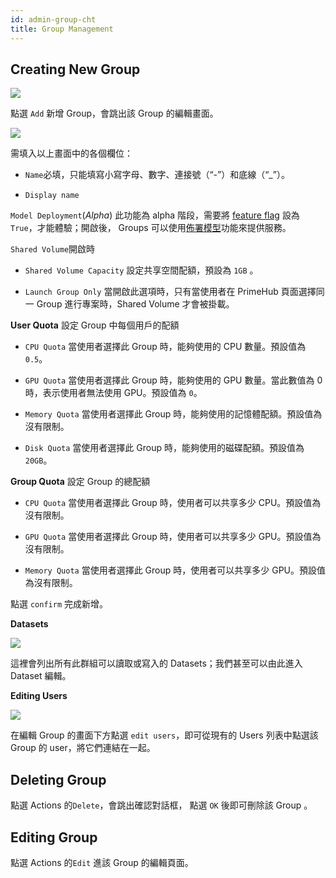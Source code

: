 ```yaml
---
id: admin-group-cht
title: Group Management
---
```


## Creating New Group

![](assets/group_12_v26.png)

點選 `Add` 新增 Group，會跳出該 Group 的編輯畫面。

![](assets/group_shared_volume_v26.png)

需填入以上畫面中的各個欄位：

+ `Name`必填，只能填寫小寫字母、數字、連接號（“-”）和底線（“_”）。

+ `Display name`

`Model Deployment`(*Alpha*) 此功能為 alpha 階段，需要將 [feature flag](../references/feature-flag) 設為`True`，才能體驗；開啟後， Groups 可以使用[佈署模型](../model-deployment-feature)功能來提供服務。

`Shared Volume`開啟時

+ `Shared Volume Capacity` 設定共享空間配額，預設為 `1GB` 。

+ `Launch Group Only` 當開啟此選項時，只有當使用者在 PrimeHub 頁面選擇同一 Group 進行專案時，Shared Volume 才會被掛載。

**User Quota** 設定 Group 中每個用戶的配額

+ `CPU Quota` 當使用者選擇此 Group 時，能夠使用的 CPU 數量。預設值為 `0.5`。

+ `GPU Quota` 當使用者選擇此 Group 時，能夠使用的 GPU 數量。當此數值為 0 時，表示使用者無法使用 GPU。預設值為 `0`。

+ `Memory Quota` 當使用者選擇此 Group 時，能夠使用的記憶體配額。預設值為沒有限制。

+ `Disk Quota` 當使用者選擇此 Group 時，能夠使用的磁碟配額。預設值為 `20GB`。

**Group Quota** 設定 Group 的總配額

+ `CPU Quota` 當使用者選擇此 Group 時，使用者可以共享多少 CPU。預設值為沒有限制。

+ `GPU Quota` 當使用者選擇此 Group 時，使用者可以共享多少 GPU。預設值為沒有限制。

+ `Memory Quota` 當使用者選擇此 Group 時，使用者可以共享多少 GPU。預設值為沒有限制。

點選 `confirm` 完成新增。

**Datasets**

![](assets/admin_group_ds_v25.png)

這裡會列出所有此群組可以讀取或寫入的 Datasets；我們甚至可以由此進入 Dataset 編輯。

**Editing Users**

![](assets/edit_users.png)

在編輯 Group 的畫面下方點選 `edit users`，即可從現有的 Users 列表中點選該 Group 的 user，將它們連結在一起。

## Deleting Group

點選 Actions 的`Delete`，會跳出確認對話框， 點選 `OK` 後即可刪除該 Group 。

## Editing Group

點選 Actions 的`Edit` 進該 Group 的編輯頁面。
